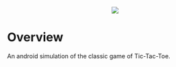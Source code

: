 <p align="center">
  <img src="https://capsule-render.vercel.app/api?type=soft&height=250&color=gradient&text=Tic-Tac-Toe&animation=fadeIn"/>
</p>

# Overview
An android simulation of the classic game of Tic-Tac-Toe. 
